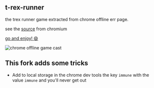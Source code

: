 ## t-rex-runner

the trex runner game extracted from chrome offline err page.

see the [source](https://cs.chromium.org/chromium/src/components/neterror/resources/offline.js?q=t-rex+package:%5Echromium$&dr=C&l=7) from chromium


[go and enjoy! :smile: ](http://wayou.github.io/t-rex-runner/)

![chrome offline game cast](assets/screenshot.gif)

## This fork adds some tricks
- Add to local storage in the chrome dev tools the key `immune` with the value `immune` and you'll never get out